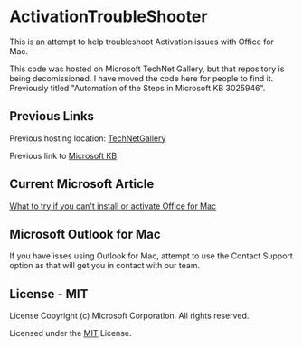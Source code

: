 # ActivationTroubleShooter
This is an attempt to help troubleshoot Activation issues with Office for Mac.

This code was hosted on Microsoft TechNet Gallery, but that repository is being decomissioned. I have moved the code here for people to find it.  Previously titled "Automation of the Steps in Microsoft KB 3025946".

## Previous Links

Previous hosting location: [TechNetGallery](https://gallery.technet.microsoft.com/scriptcenter/Automation-of-the-Steps-in-bd36f4c0)

Previous link to [Microsoft KB](https://support.microsoft.com/kb/3025946)

## Current Microsoft Article

[What to try if you can't install or activate Office for Mac](https://support.microsoft.com/en-us/office/what-to-try-if-you-can-t-install-or-activate-office-for-mac-5efba2b4-b1e6-4e5f-bf3c-6ab945d03dea?ui=en-us&rs=en-us&ad=us)

## Microsoft Outlook for Mac

If you have isses using Outlook for Mac, attempt to use the Contact Support option as that will get you in contact with our team.  

## License - MIT

License
Copyright (c) Microsoft Corporation. All rights reserved.

Licensed under the [MIT](LICENSE) License.